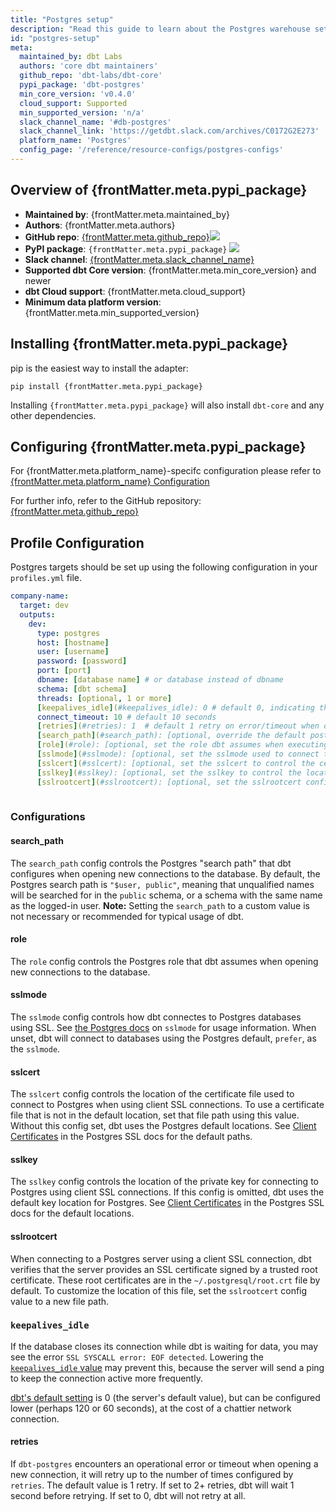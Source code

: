 ```yaml
---
title: "Postgres setup"
description: "Read this guide to learn about the Postgres warehouse setup in dbt."
id: "postgres-setup"
meta:
  maintained_by: dbt Labs
  authors: 'core dbt maintainers'
  github_repo: 'dbt-labs/dbt-core'
  pypi_package: 'dbt-postgres'
  min_core_version: 'v0.4.0'
  cloud_support: Supported
  min_supported_version: 'n/a'
  slack_channel_name: '#db-postgres'
  slack_channel_link: 'https://getdbt.slack.com/archives/C0172G2E273'
  platform_name: 'Postgres'
  config_page: '/reference/resource-configs/postgres-configs'
---
```


<Snippet path="warehouse-setups-cloud-callout" />

<h2> Overview of {frontMatter.meta.pypi_package} </h2>

<ul>
    <li><strong>Maintained by</strong>: {frontMatter.meta.maintained_by}</li>
    <li><strong>Authors</strong>: {frontMatter.meta.authors}</li>
    <li><strong>GitHub repo</strong>: <a href={`https://github.com/${frontMatter.meta.github_repo}`}>{frontMatter.meta.github_repo}</a><a href={`https://github.com/${frontMatter.meta.github_repo}`}><img src={`https://img.shields.io/github/stars/${frontMatter.meta.github_repo}?style=for-the-badge`}/></a></li>
    <li><strong>PyPI package</strong>: <code>{frontMatter.meta.pypi_package}</code> <a href={`https://badge.fury.io/py/${frontMatter.meta.pypi_package}`}><img src={`https://badge.fury.io/py/${frontMatter.meta.pypi_package}.svg`}/></a></li>
    <li><strong>Slack channel</strong>: <a href={frontMatter.meta.slack_channel_link}>{frontMatter.meta.slack_channel_name}</a></li>
    <li><strong>Supported dbt Core version</strong>: {frontMatter.meta.min_core_version} and newer</li>
    <li><strong>dbt Cloud support</strong>: {frontMatter.meta.cloud_support}</li>
    <li><strong>Minimum data platform version</strong>: {frontMatter.meta.min_supported_version}</li>
    </ul>


<h2> Installing {frontMatter.meta.pypi_package} </h2>

pip is the easiest way to install the adapter:

<code>pip install {frontMatter.meta.pypi_package}</code>

<p>Installing <code>{frontMatter.meta.pypi_package}</code> will also install <code>dbt-core</code> and any other dependencies.</p>

<h2> Configuring {frontMatter.meta.pypi_package} </h2>

<p>For {frontMatter.meta.platform_name}-specifc configuration please refer to <a href={frontMatter.meta.config_page}>{frontMatter.meta.platform_name} Configuration</a> </p>

<p>For further info, refer to the GitHub repository: <a href={`https://github.com/${frontMatter.meta.github_repo}`}>{frontMatter.meta.github_repo}</a></p>


## Profile Configuration

Postgres targets should be set up using the following configuration in your `profiles.yml` file.

<File name='~/.dbt/profiles.yml'>

```yaml
company-name:
  target: dev
  outputs:
    dev:
      type: postgres
      host: [hostname]
      user: [username]
      password: [password]
      port: [port]
      dbname: [database name] # or database instead of dbname
      schema: [dbt schema]
      threads: [optional, 1 or more]
      [keepalives_idle](#keepalives_idle): 0 # default 0, indicating the system default. See below
      connect_timeout: 10 # default 10 seconds
      [retries](#retries): 1  # default 1 retry on error/timeout when opening connections
      [search_path](#search_path): [optional, override the default postgres search_path]
      [role](#role): [optional, set the role dbt assumes when executing queries]
      [sslmode](#sslmode): [optional, set the sslmode used to connect to the database]
      [sslcert](#sslcert): [optional, set the sslcert to control the certifcate file location]
      [sslkey](#sslkey): [optional, set the sslkey to control the location of the private key]
      [sslrootcert](#sslrootcert): [optional, set the sslrootcert config value to a new file path in order to customize the file location that contain root certificates]
  
```

</File>

### Configurations

#### search_path

The `search_path` config controls the Postgres "search path" that dbt configures when opening new connections to the database. By default, the Postgres search path is `"$user, public"`, meaning that unqualified <Term id="table" /> names will be searched for in the `public` schema, or a schema with the same name as the logged-in user. **Note:** Setting the `search_path` to a custom value is not necessary or recommended for typical usage of dbt.

#### role

The `role` config controls the Postgres role that dbt assumes when opening new connections to the database.

#### sslmode

The `sslmode` config controls how dbt connectes to Postgres databases using SSL. See [the Postgres docs](https://www.postgresql.org/docs/9.1/libpq-ssl.html) on `sslmode` for usage information. When unset, dbt will connect to databases using the Postgres default, `prefer`, as the `sslmode`.


#### sslcert

The `sslcert` config controls the location of the certificate file used to connect to Postgres when using client SSL connections. To use a certificate file that is not in the default location, set that file path using this value. Without this config set, dbt uses the Postgres default locations. See [Client Certificates](https://www.postgresql.org/docs/current/libpq-ssl.html#LIBPQ-SSL-CLIENTCERT) in the Postgres SSL docs for the default paths.

#### sslkey

The `sslkey` config controls the location of the private key for connecting to Postgres using client SSL connections. If this config is omitted, dbt uses the default key location for Postgres. See [Client Certificates](https://www.postgresql.org/docs/current/libpq-ssl.html#LIBPQ-SSL-CLIENTCERT) in the Postgres SSL docs for the default locations.

#### sslrootcert

When connecting to a Postgres server using a client SSL connection, dbt verifies that the server provides an SSL certificate signed by a trusted root certificate. These root certificates are in the `~/.postgresql/root.crt` file by default. To customize the location of this file, set the `sslrootcert` config value to a new file path.

### `keepalives_idle`
If the database closes its connection while dbt is waiting for data, you may see the error `SSL SYSCALL error: EOF detected`. Lowering the [`keepalives_idle` value](https://www.postgresql.org/docs/9.3/libpq-connect.html) may prevent this, because the server will send a ping to keep the connection active more frequently. 

[dbt's default setting](https://github.com/dbt-labs/dbt-core/blob/main/plugins/postgres/dbt/adapters/postgres/connections.py#L28) is 0 (the server's default value), but can be configured lower (perhaps 120 or 60 seconds), at the cost of a chattier network connection.

<VersionBlock firstVersion="1.2">

#### retries

If `dbt-postgres` encounters an operational error or timeout when opening a new connection, it will retry up to the number of times configured by `retries`. The default value is 1 retry. If set to 2+ retries, dbt will wait 1 second before retrying. If set to 0, dbt will not retry at all.

</VersionBlock>
